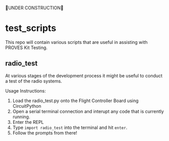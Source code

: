 🚧UNDER CONSTRUCTION🚧

# test_scripts
This repo will contain various scripts that are useful in assisting with PROVES Kit Testing. 

## radio_test
At various stages of the development process it might be useful to conduct a test of the radio systems. 

Usage Instructions: 
1. Load the radio_test.py onto the Flight Controller Board using CircuitPython
2. Open a serial terminal connection and interupt any code that is currently running.
3. Enter the REPL
4. Type ```import radio_test``` into the terminal and hit ```enter```.
5. Follow the prompts from there! 


